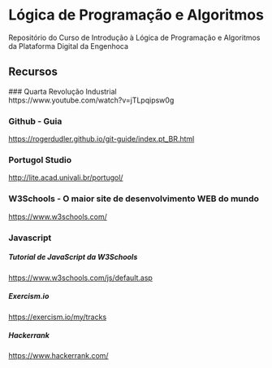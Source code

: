 # Lógica de Programação e Algoritmos

Repositório do Curso de Introdução à Lógica de Programação e Algoritmos da Plataforma Digital da Engenhoca

## Recursos

<p>
### Quarta Revolução Industrial </br>
https://www.youtube.com/watch?v=jTLpqipsw0g</br>

### Github - Guia </br>
https://rogerdudler.github.io/git-guide/index.pt_BR.html </br>

### Portugol Studio </br>
http://lite.acad.univali.br/portugol/ </br>

### W3Schools - O maior site de desenvolvimento WEB do mundo </br>
https://www.w3schools.com/ </br>

### Javascript</br>

##### Tutorial de JavaScript da W3Schools
https://www.w3schools.com/js/default.asp

##### Exercism.io</br>
https://exercism.io/my/tracks</br>

##### Hackerrank</br>
https://www.hackerrank.com/</br>

<p/>

